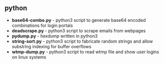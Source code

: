 ## **python**
- **base64-combo.py** - python3 script to generate base64 encoded combinations for login portals
- **deadscrape.py** - python3 script to scrape emails from webpages
- **pydump.py** - hexdump written in python3
- **string-sort.py** - python3 script to fabricate random strings and allow substring indexing for buffer overflows
- **wtmp-dump.py** - python3 script to read wtmp file and show user logins on linux systems

